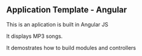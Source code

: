 ## Application Template - Angular

This is an aplication is built in Angular JS

It displays MP3 songs.

It demostrates how to build modules and controllers
